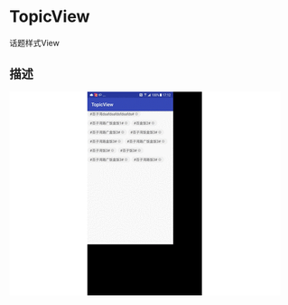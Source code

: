 # TopicView
话题样式View

## 描述
![image](https://github.com/Alzzzz/TopicView/blob/master/gif/topic.gif)  
